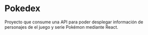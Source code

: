 # Pokedex
Proyecto que consume una API para poder desplegar información de personajes de el juego y serie Pokémon mediante React.
